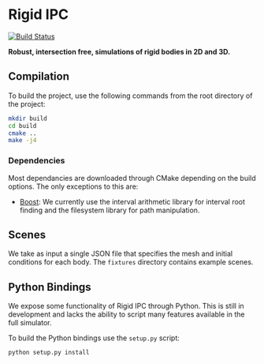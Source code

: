 # Rigid IPC

[![Build Status](https://travis-ci.com/geometryprocessing/fixing-collisions.svg?token=uiCkVsJXonpF1gk5xcRf&branch=master)](https://travis-ci.com/geometryprocessing/fixing-collisions)

**Robust, intersection free, simulations of rigid bodies in 2D and 3D.**

## Compilation

To build the project, use the following commands from the root directory of the project:

```bash
mkdir build
cd build
cmake ..
make -j4
```

### Dependencies

Most dependancies are downloaded through CMake depending on the build options.
The only exceptions to this are:

* [Boost](https://www.boost.org/): We currently use the interval arithmetic
library for interval root finding and the filesystem library for path
manipulation.

## Scenes

We take as input a single JSON file that specifies the mesh and initial
conditions for each body. The `fixtures` directory contains example scenes.

## Python Bindings

We expose some functionality of Rigid IPC through Python. This is still in
development and lacks the ability to script many features available in the full
simulator.

To build the Python bindings use the `setup.py` script:
```sh
python setup.py install
```
